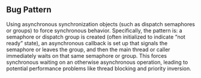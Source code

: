## Bug Pattern

Using asynchronous synchronization objects (such as dispatch semaphores or groups) to force synchronous behavior. Specifically, the pattern is: a semaphore or dispatch group is created (often initialized to indicate “not ready” state), an asynchronous callback is set up that signals the semaphore or leaves the group, and then the main thread or caller immediately waits on that same semaphore or group. This forces synchronous waiting on an otherwise asynchronous operation, leading to potential performance problems like thread blocking and priority inversion.
